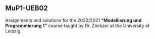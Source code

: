 ## MuP1-UEB02
Assignments and solutions for the 2020/2021 **"Modellierung und Programmierung 1"** course taught by Dr. Zeckzer at the University of Leipzig.